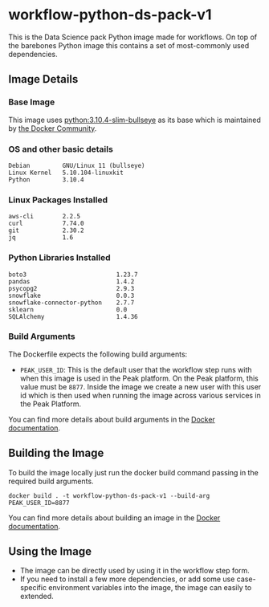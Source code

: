 # workflow-python-ds-pack-v1
This is the Data Science pack Python image made for workflows. On top of the barebones Python image this contains a set of most-commonly used dependencies.

## Image Details
### Base Image
This image uses [python:3.10.4-slim-bullseye](https://hub.docker.com/layers/python/library/python/3.10.4-slim-bullseye/images/sha256-b4473ae501f273874a4379f489ea0270dd4dd479d26c72d6d520fb4e717493c6?context=explore) as its base which is maintained by [the Docker Community](https://github.com/docker-library/python).

### OS and other basic details
```
Debian         GNU/Linux 11 (bullseye)
Linux Kernel   5.10.104-linuxkit
Python         3.10.4
```

### Linux Packages Installed
```
aws-cli        2.2.5
curl           7.74.0
git            2.30.2
jq             1.6
```

### Python Libraries Installed
```
boto3                         1.23.7
pandas                        1.4.2
psycopg2                      2.9.3
snowflake                     0.0.3
snowflake-connector-python    2.7.7
sklearn                       0.0
SQLAlchemy                    1.4.36
```

### Build Arguments
The Dockerfile expects the following build arguments:
- `PEAK_USER_ID`: This is the default user that the workflow step runs with when this image is used in the Peak platform. On the Peak platform, this value must be `8877`. Inside the image we create a new user with this user id which is then used when running the image across various services in the Peak Platform.

You can find more details about build arguments in the [Docker documentation](https://docs.docker.com/engine/reference/commandline/build/#set-build-time-variables---build-arg).

## Building the Image
To build the image locally just run the docker build command passing in the required build arguments.
```
docker build . -t workflow-python-ds-pack-v1 --build-arg PEAK_USER_ID=8877
```
You can find more details about building an image in the [Docker documentation](https://docs.docker.com/engine/reference/commandline/build/).

## Using the Image
- The image can be directly used by using it in the workflow step form.
- If you need to install a few more dependencies, or add some use case-specific environment variables into the image, the image can easily to extended.
